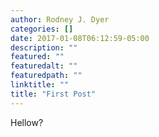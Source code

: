 ```yaml
---
author: Rodney J. Dyer
categories: []
date: 2017-01-08T06:12:59-05:00
description: ""
featured: ""
featuredalt: ""
featuredpath: ""
linktitle: ""
title: "First Post"
---
```

Hellow?
